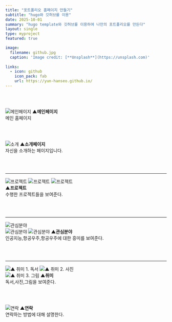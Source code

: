 ```yaml
---
title: "포트폴리오 홈페이지 만들기"
subtitle: "hugo와 깃허브를 이용"
date: 2025-10-01
summary: "hugo template와 깃허브를 이용하여 나만의 포트폴리오를 만든다"
layout: single
type: myproject
featured: true

image:
  filename: github.jpg
  caption: 'Image credit: [**Unsplash**](https://unsplash.com)'
  
links:
  - icon: github
    icon_pack: fab
    url: https://yun-hanseo.github.io/
---
```


<br><br>

![메인페이지](hsprojects/mainpage.png)
**▲메인페이지**<br>
메인 홈페이지 

<br><br>

![소개](hsprojects/introduceme.png)
**▲소개페이지**<br>
자신을 소개하는 페이지입니다.

<br><br>

-------------------------------------------------
![프로젝트](hsprojects/project1.png) 
![프로젝트](hsprojects/mainpage.png)
![프로젝트](hsprojects/project3.png)  
 **▲프로젝트**<br> 
 수행한 프로젝트들을 보여준다.

<br><br>

------------------------------------------------
![관심분야](hsprojects/interestai.png)  
![관심분야](hsprojects/interestgame.png) 
![관심분야](hsprojects/interestaerospace.png) 
**▲관심분야**<br> 
인공지능,항공우주,항공우주에 대한 흥미를 보여준다. 

<br><br>

----------------------------------------------
![▲ 취미 1. 독서](hsprojects/hobbiread.png) 
![▲ 취미 2. 사진](hsprojects/hobbiepicture.png)  
![▲ 취미 3. 그림](hsprojects/hobbidraw.png) 
**▲취미**<br> 
독서,사진,그림을 보여준다. 

<br><br>

![연락](hsprojects/contactme.png)
**▲연락**<br>
연락하는 방법에 대해 설명한다.